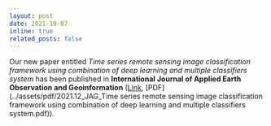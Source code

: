 ```yaml
---
layout: post
date: 2021-10-07
inline: true
related_posts: false
---
```


Our new paper entitled *Time series remote sensing image classification framework using combination of deep learning and multiple classifiers system* has been published in **International Journal of Applied Earth Observation and Geoinformation** ([Link](https://www.sciencedirect.com/science/article/pii/S0303243421001847), [PDF](../assets/pdf/2021.12_JAG_Time series remote sensing image classification framework using combination of deep learning and multiple classifiers system.pdf)).
